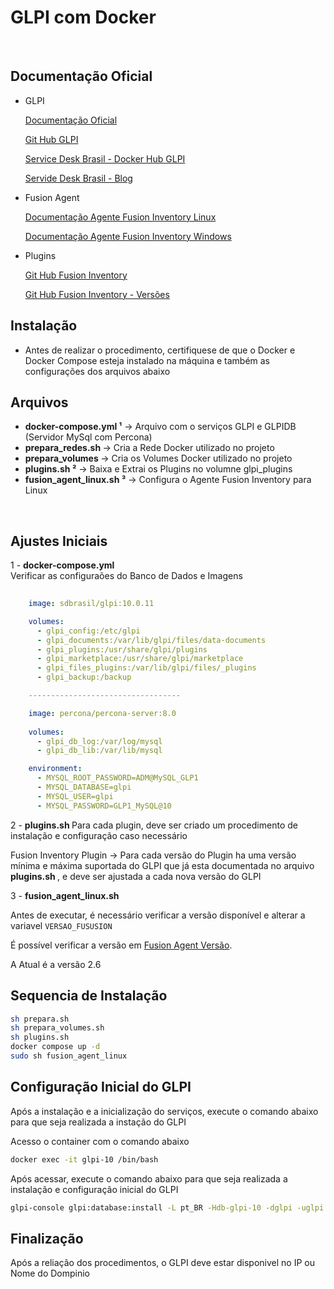 # GLPI com Docker

<br>

## Documentação Oficial

- GLPI

  [Documentação Oficial](https://glpi-project.org/pt-br/documentacao/)

  [Git Hub GLPI](https://github.com/glpi-project/glpi)

  [Service Desk Brasil - Docker Hub GLPI](https://hub.docker.com/r/sdbrasil/glpi)

  [Servide Desk Brasil - Blog](https://blog.servicedeskbrasil.com.br/)

- Fusion Agent

  [Documentação Agente Fusion Inventory Linux](https://documentation.fusioninventory.org/FusionInventory_agent/installation/linux/deb/)

  [Documentação Agente Fusion Inventory Windows](https://documentation.fusioninventory.org/FusionInventory_agent/installation/windows/)

- Plugins
  
  [Git Hub Fusion Inventory](https://github.com/fusioninventory/fusioninventory-for-glpi)
  
  [Git Hub Fusion Inventory - Versões](https://github.com/fusioninventory/fusioninventory-for-glpi/releases)


## Instalação

- Antes de realizar o procedimento, certifiquese de que o Docker e Docker Compose esteja instalado na máquina e também as configurações dos arquivos abaixo


## Arquivos

- <b> docker-compose.yml ¹</b> -> Arquivo com o serviços GLPI e GLPIDB (Servidor MySql com Percona)
- <b> prepara_redes.sh </b> -> Cria a Rede Docker utilizado no projeto
- <b> prepara_volumes </b> -> Cria os Volumes Docker utilizado no projeto
- <b> plugins.sh ²</b> -> Baixa e Extrai os Plugins no volumne glpi_plugins
- <b> fusion_agent_linux.sh ³</b> -> Configura o Agente Fusion Inventory para Linux

<br>

## Ajustes Iniciais 

1 - <b> docker-compose.yml </b> 
<br>
Verificar as configuraões do Banco de Dados e Imagens

```yaml
    
    image: sdbrasil/glpi:10.0.11

    volumes:
      - glpi_config:/etc/glpi
      - glpi_documents:/var/lib/glpi/files/data-documents
      - glpi_plugins:/usr/share/glpi/plugins
      - glpi_marketplace:/usr/share/glpi/marketplace
      - glpi_files_plugins:/var/lib/glpi/files/_plugins
      - glpi_backup:/backup

    ----------------------------------

    image: percona/percona-server:8.0
    
    volumes:
      - glpi_db_log:/var/log/mysql
      - glpi_db_lib:/var/lib/mysql

    environment:
      - MYSQL_ROOT_PASSWORD=ADM@MySQL_GLP1
      - MYSQL_DATABASE=glpi
      - MYSQL_USER=glpi
      - MYSQL_PASSWORD=GLP1_MySQL@10

```

2 - <b> plugins.sh </b>
Para cada plugin, deve ser criado um procedimento de instalação e configuração caso necessário

Fusion Inventory Plugin -> Para cada versão do Plugin ha uma versão mínima e máxima suportada do GLPI que já esta documentada no arquivo <b> plugins.sh </b>, e deve ser ajustada a cada nova versão do GLPI 

3 - <b> fusion_agent_linux.sh </b>

Antes de executar, é necessário verificar a versão disponível e alterar a variavel `VERSAO_FUSUSION`

É possível verificar a versão em [Fusion Agent Versão](https://github.com/fusioninventory/fusioninventory-agent/releases).

A Atual é a versão 2.6


## Sequencia de Instalação

```bash
sh prepara.sh
sh prepara_volumes.sh
sh plugins.sh
docker compose up -d
sudo sh fusion_agent_linux
```

## Configuração Inicial do GLPI

Após a instalação e a inicialização do serviços, execute o comando abaixo para que seja realizada a instação do GLPI

Acesso o container com o comando abaixo
```bash
docker exec -it glpi-10 /bin/bash
```


Após acessar, execute o comando abaixo para que seja realizada a instalação e configuração inicial do GLPI
```bash
glpi-console glpi:database:install -L pt_BR -Hdb-glpi-10 -dglpi -uglpi -pGLP1_MySQL@10 --no-telemetry --force -n && mv /usr/share/glpi/install /usr/share/glpi/install_ori && rm -rf /var/log/glpi/* && chown -R apache:apache /usr/share/glpi/marketplace/ && chown -R apache:apache /var/lib/glpi/files && chown -R apache:apache /var/log/glpi && chown -R apache:apache /var/lib/glpi/files/data-documents
```

## Finalização

Após a reliação dos procedimentos, o GLPI deve estar disponivel no IP ou Nome do Dompinio